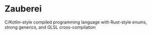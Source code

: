 # Zauberei
C/Kotlin-style compiled programming language with Rust-style enums, strong generics, and GLSL cross-compilation
